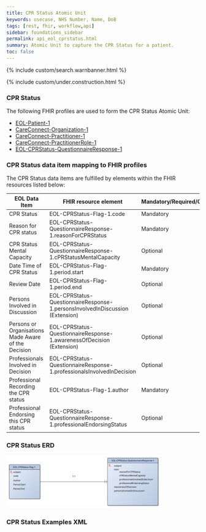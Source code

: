 ```yaml
---
title: CPR Status Atomic Unit
keywords: usecase, NHS Number, Name, DoB
tags: [rest, fhir, workflow,api]
sidebar: foundations_sidebar
permalink: api_eol_cprstatus.html
summary: Atomic Unit to capture the CPR Status for a patient.
toc: false
---
```

{% include custom/search.warnbanner.html %}

{% include custom/under.construction.html %}

### CPR Status ###


The following FHIR profiles are used to form the CPR Status Atomic Unit:

- [EOL-Patient-1](https://fhir-test.nhs.uk/STU3/StructureDefinition/EOL-Patient-1)
- [CareConnect-Organization-1](https://fhir.hl7.org.uk/STU3/StructureDefinition/CareConnect-Organization-1)
- [CareConnect-Practitioner-1](https://fhir.hl7.org.uk/STU3/StructureDefinition/CareConnect-Practitioner-1)
- [CareConnect-PractitionerRole-1](https://fhir.hl7.org.uk/STU3/StructureDefinition/CareConnect-PractitionerRole-1)
- [EOL-CPRStatus-QuestionnaireResponse-1](https://fhir.nhs.uk/STU3/StructureDefinition/EOL-CPRStatus-QuestionnaireResponse-1)

### CPR Status data item mapping to FHIR profiles ###

The CPR Status data items are fulfilled by elements within the FHIR resources listed below:

| EOL Data Item                       | FHIR resource element                                                   | Mandatory/Required/Optional |
|-------------------------------------|-------------------------------------------------------------------------|-----------------------------|
| CPR Status        		       | EOL-CPRStatus-Flag-1.code           | Mandatory                   |
| Reason for CPR status | EOL-CPRStatus-QuestionnaireResponse-1.reasonForCPRStatus | Mandatory |
| CPR Status Mental Capacity | EOL-CPRStatus-QuestionnaireResponse-1.cPRStatusMentalCapacity | Optional
| Date Time of CPR Status | EOL-CPRStatus-Flag-1.period.start| Mandatory
| Review Date | EOL-CPRStatus-Flag-1.period.end| Optional
| Persons Involved in Discussion | EOL-CPRStatus-QuestionnaireResponse-1.personsInvolvedInDiscussion (Extension)| Optional
| Persons or Organisations Made Aware of the Decision | EOL-CPRStatus-QuestionnaireResponse-1.awarenessOfDecision (Extension)| Optional
| Professionals Involved in Decision | EOL-CPRStatus-QuestionnaireResponse-1.professionalsInvolvedInDecision| Optional
| Professional Recording the CPR status | EOL-CPRStatus-Flag-1.author | Mandatory
| Professional Endorsing this CPR status | EOL-CPRStatus-QuestionnaireResponse-1.professionalEndorsingStatus | Optional

### CPR Status ERD ###

<img src="images/erd/cpr-erd.svg" style="width:80%;max-width: 80%;">

### CPR Status Examples XML ###

<script src="https://gist.github.com/IOPS-DEV/48b4578c9c7e75cdeb5630b100723d70.js"></script>

<script src="https://gist.github.com/IOPS-DEV/c5aa7323383044de66673dca7ad2644b.js"></script>



